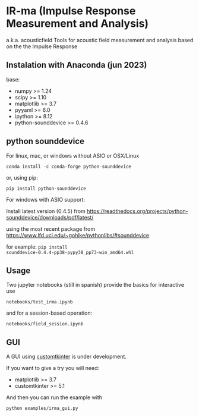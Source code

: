 # IR-ma (Impulse Response Measurement and Analysis)
a.k.a. acousticfield
Tools for acoustic field measurement and analysis
based on the the Impulse Response

## Instalation with Anaconda (jun 2023)
base:
- numpy >= 1.24
- scipy >= 1.10
- matplotlib >= 3.7
- pyyaml >= 6.0
- ipython >= 8.12
- python-sounddevice >= 0.4.6

## python sounddevice
For linux, mac, or windows without ASIO or OSX/Linux

`conda install -c conda-forge python-sounddevice`
 
or, using pip:

`pip install python-sounddevice`

For windows with ASIO support:

Install latest version (0.4.5) from
https://readthedocs.org/projects/python-sounddevice/downloads/pdf/latest/

using the most recent package from 
https://www.lfd.uci.edu/~gohlke/pythonlibs/#sounddevice

for example:
`pip install sounddevice‑0.4.4‑pp38‑pypy38_pp73‑win_amd64.whl`


## Usage

Two jupyter notebooks (still in spanish) provide the basics for interactive use

`notebooks/test_irma.ipynb`

and for a session-based operation:

`notebooks/field_session.ipynb`

## GUI

A GUI using [customtkinter](https://github.com/tomschimansky/customtkinter) is under development.

If you want to give a try you will need:

- matplotlib >= 3.7
- customtkinter >= 5.1

And then you can run the example with

`python examples/irma_gui.py`
